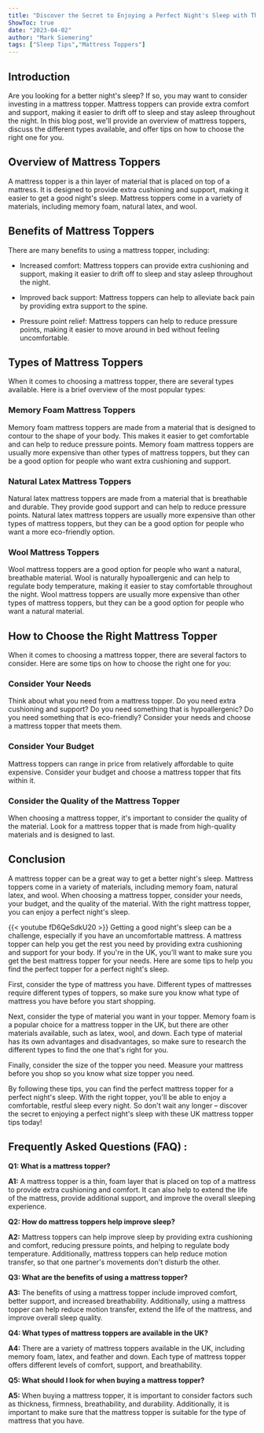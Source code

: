 ```yaml
---
title: "Discover the Secret to Enjoying a Perfect Night's Sleep with These UK Mattress Topper Tips!"
ShowToc: true 
date: "2023-04-02"
author: "Mark Siemering" 
tags: ["Sleep Tips","Mattress Toppers"]
---
```

## Introduction

Are you looking for a better night's sleep? If so, you may want to consider investing in a mattress topper. Mattress toppers can provide extra comfort and support, making it easier to drift off to sleep and stay asleep throughout the night. In this blog post, we'll provide an overview of mattress toppers, discuss the different types available, and offer tips on how to choose the right one for you.

## Overview of Mattress Toppers

A mattress topper is a thin layer of material that is placed on top of a mattress. It is designed to provide extra cushioning and support, making it easier to get a good night's sleep. Mattress toppers come in a variety of materials, including memory foam, natural latex, and wool.

## Benefits of Mattress Toppers

There are many benefits to using a mattress topper, including:

- Increased comfort: Mattress toppers can provide extra cushioning and support, making it easier to drift off to sleep and stay asleep throughout the night.

- Improved back support: Mattress toppers can help to alleviate back pain by providing extra support to the spine.

- Pressure point relief: Mattress toppers can help to reduce pressure points, making it easier to move around in bed without feeling uncomfortable.

## Types of Mattress Toppers

When it comes to choosing a mattress topper, there are several types available. Here is a brief overview of the most popular types:

### Memory Foam Mattress Toppers

Memory foam mattress toppers are made from a material that is designed to contour to the shape of your body. This makes it easier to get comfortable and can help to reduce pressure points. Memory foam mattress toppers are usually more expensive than other types of mattress toppers, but they can be a good option for people who want extra cushioning and support.

### Natural Latex Mattress Toppers

Natural latex mattress toppers are made from a material that is breathable and durable. They provide good support and can help to reduce pressure points. Natural latex mattress toppers are usually more expensive than other types of mattress toppers, but they can be a good option for people who want a more eco-friendly option.

### Wool Mattress Toppers

Wool mattress toppers are a good option for people who want a natural, breathable material. Wool is naturally hypoallergenic and can help to regulate body temperature, making it easier to stay comfortable throughout the night. Wool mattress toppers are usually more expensive than other types of mattress toppers, but they can be a good option for people who want a natural material.

## How to Choose the Right Mattress Topper

When it comes to choosing a mattress topper, there are several factors to consider. Here are some tips on how to choose the right one for you:

### Consider Your Needs

Think about what you need from a mattress topper. Do you need extra cushioning and support? Do you need something that is hypoallergenic? Do you need something that is eco-friendly? Consider your needs and choose a mattress topper that meets them.

### Consider Your Budget

Mattress toppers can range in price from relatively affordable to quite expensive. Consider your budget and choose a mattress topper that fits within it.

### Consider the Quality of the Mattress Topper

When choosing a mattress topper, it's important to consider the quality of the material. Look for a mattress topper that is made from high-quality materials and is designed to last.

## Conclusion

A mattress topper can be a great way to get a better night's sleep. Mattress toppers come in a variety of materials, including memory foam, natural latex, and wool. When choosing a mattress topper, consider your needs, your budget, and the quality of the material. With the right mattress topper, you can enjoy a perfect night's sleep.

{{< youtube fD6QeSdkU20 >}} 
Getting a good night's sleep can be a challenge, especially if you have an uncomfortable mattress. A mattress topper can help you get the rest you need by providing extra cushioning and support for your body. If you're in the UK, you'll want to make sure you get the best mattress topper for your needs. Here are some tips to help you find the perfect topper for a perfect night's sleep. 

First, consider the type of mattress you have. Different types of mattresses require different types of toppers, so make sure you know what type of mattress you have before you start shopping. 

Next, consider the type of material you want in your topper. Memory foam is a popular choice for a mattress topper in the UK, but there are other materials available, such as latex, wool, and down. Each type of material has its own advantages and disadvantages, so make sure to research the different types to find the one that's right for you.

Finally, consider the size of the topper you need. Measure your mattress before you shop so you know what size topper you need. 

By following these tips, you can find the perfect mattress topper for a perfect night's sleep. With the right topper, you'll be able to enjoy a comfortable, restful sleep every night. So don't wait any longer – discover the secret to enjoying a perfect night's sleep with these UK mattress topper tips today!

## Frequently Asked Questions (FAQ) :
**Q1: What is a mattress topper?**

**A1:** A mattress topper is a thin, foam layer that is placed on top of a mattress to provide extra cushioning and comfort. It can also help to extend the life of the mattress, provide additional support, and improve the overall sleeping experience. 

**Q2: How do mattress toppers help improve sleep?**

**A2:** Mattress toppers can help improve sleep by providing extra cushioning and comfort, reducing pressure points, and helping to regulate body temperature. Additionally, mattress toppers can help reduce motion transfer, so that one partner's movements don't disturb the other. 

**Q3: What are the benefits of using a mattress topper?**

**A3:** The benefits of using a mattress topper include improved comfort, better support, and increased breathability. Additionally, using a mattress topper can help reduce motion transfer, extend the life of the mattress, and improve overall sleep quality. 

**Q4: What types of mattress toppers are available in the UK?**

**A4:** There are a variety of mattress toppers available in the UK, including memory foam, latex, and feather and down. Each type of mattress topper offers different levels of comfort, support, and breathability. 

**Q5: What should I look for when buying a mattress topper?**

**A5:** When buying a mattress topper, it is important to consider factors such as thickness, firmness, breathability, and durability. Additionally, it is important to make sure that the mattress topper is suitable for the type of mattress that you have.





